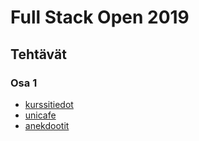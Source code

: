 # Full Stack Open 2019

## Tehtävät

### Osa 1
* [kurssitiedot](https://github.com/joonaspartanen/full_stack_open_2019_osa_1/blob/master/kurssitiedot/src/index.js)
* [unicafe](https://github.com/joonaspartanen/full_stack_open_2019_osa_1/blob/master/unicafe/src/index.js)
* [anekdootit](https://github.com/joonaspartanen/full_stack_open_2019_osa_1/blob/master/anekdootit/src/index.js)
